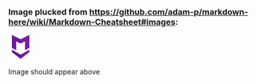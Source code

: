 ### Image plucked from https://github.com/adam-p/markdown-here/wiki/Markdown-Cheatsheet#images: 
![alt text](https://github.com/adam-p/markdown-here/raw/master/src/common/images/icon48.png "Logo Title Text 1")

Image should appear above
